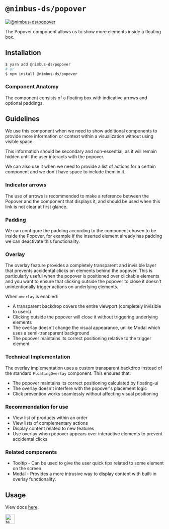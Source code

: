 # `@nimbus-ds/popover`

[![@nimbus-ds/popover](https://img.shields.io/npm/v/@nimbus-ds/popover?label=%40nimbus-ds%2Fpopover)](https://www.npmjs.com/package/@nimbus-ds/popover)

The Popover component allows us to show more elements inside a floating box.

## Installation

```sh
$ yarn add @nimbus-ds/popover
# or
$ npm install @nimbus-ds/popover
```

### Component Anatomy

The component consists of a floating box with indicative arrows and optional paddings.

## Guidelines

We use this component when we need to show additional components to provide more information or context within a visualization without using visible space.

This information should be secondary and non-essential, as it will remain hidden until the user interacts with the popover.

We can also use it when we need to provide a list of actions for a certain component and we don't have space to include them in it.

### Indicator arrows

The use of arrows is recommended to make a reference between the Popover and the component that displays it, and should be used when this link is not clear at first glance.

### Padding

We can configure the padding according to the component chosen to be inside the Popover, for example if the inserted element already has padding we can deactivate this functionality.

### Overlay

The overlay feature provides a completely transparent and invisible layer that prevents accidental clicks on elements behind the popover. This is particularly useful when the popover is positioned over clickable elements and you want to ensure that clicking outside the popover to close it doesn't unintentionally trigger actions on underlying elements.

When `overlay` is enabled:

- A transparent backdrop covers the entire viewport (completely invisible to users)
- Clicking outside the popover will close it without triggering underlying elements
- The overlay doesn't change the visual appearance, unlike Modal which uses a semi-transparent background
- The popover maintains its correct positioning relative to the trigger element

### Technical Implementation

The overlay implementation uses a custom transparent backdrop instead of the standard `FloatingOverlay` component. This ensures that:

- The popover maintains its correct positioning calculated by floating-ui
- The overlay doesn't interfere with the popover's placement logic
- Click prevention works seamlessly without affecting visual positioning

### Recommendation for use

- View list of products within an order
- View lists of complementary actions
- Display content related to new features
- Use overlay when popover appears over interactive elements to prevent accidental clicks

### Related components

- Tooltip - Can be used to give the user quick tips related to some element on the screen.
- Modal - Provides a more intrusive way to display content with built-in overlay functionality.

## Usage

View docs [here](https://nimbus.nuvemshop.com.br/documentation/atomic-components/popover).

<img alt="Nimbus" style="margin-bottom: 30px;" src="https://tiendanube.github.io/design-system-nimbus/static/media/nimbus-logo.ab60bd79.png" height="30" />
